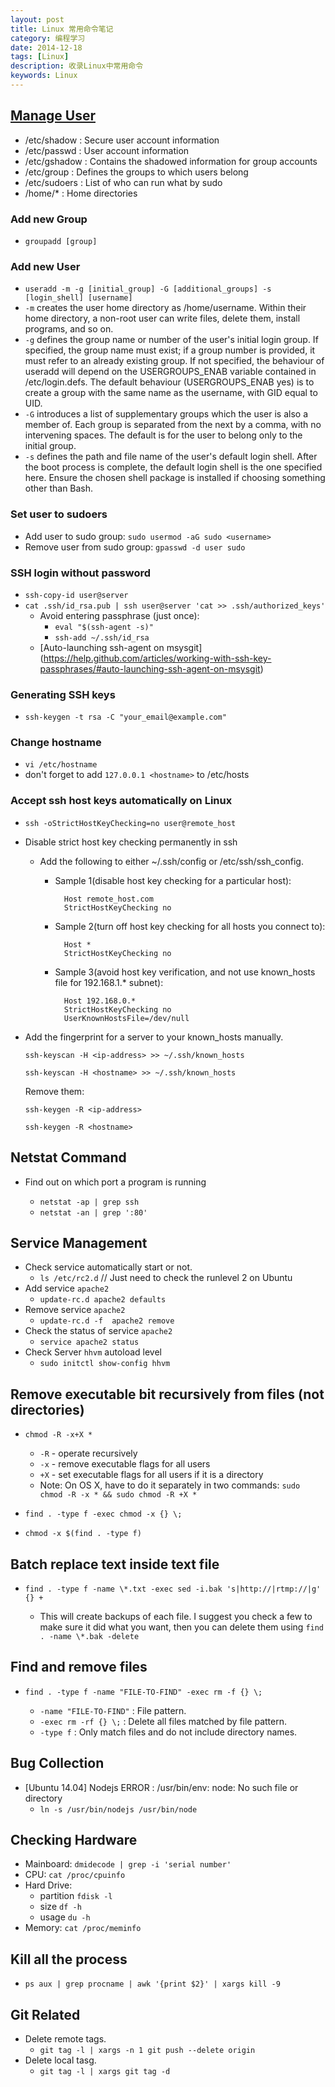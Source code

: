 ```yaml
---
layout: post
title: Linux 常用命令笔记
category: 编程学习
date: 2014-12-18
tags: [Linux]
description: 收录Linux中常用命令
keywords: Linux
---
```


## [Manage User](#manage-user)

* /etc/shadow : Secure user account information
* /etc/passwd : User account information
* /etc/gshadow : Contains the shadowed information for group accounts
* /etc/group : Defines the groups to which users belong
* /etc/sudoers : List of who can run what by sudo
* /home/* : Home directories

### Add new Group

* `groupadd [group]`

###  Add new User

* `useradd -m -g [initial_group] -G [additional_groups] -s [login_shell] [username]`
* `-m` creates the user home directory as /home/username. Within their home directory, a non-root user can write files, delete them, install programs, and so on.
* `-g` defines the group name or number of the user's initial login group. If specified, the group name must exist; if a group number is provided, it must refer to an already existing group. If not specified, the behaviour of useradd will depend on the USERGROUPS_ENAB variable contained in /etc/login.defs. The default behaviour (USERGROUPS_ENAB yes) is to create a group with the same name as the username, with GID equal to UID.
* `-G` introduces a list of supplementary groups which the user is also a member of. Each group is separated from the next by a comma, with no intervening spaces. The default is for the user to belong only to the initial group.
* `-s` defines the path and file name of the user's default login shell. After the boot process is complete, the default login shell is the one specified here. Ensure the chosen shell package is installed if choosing something other than Bash.

###  Set user to sudoers

* Add user to sudo group: `sudo usermod -aG sudo <username>`
* Remove user from sudo group: `gpasswd -d user sudo`

###  SSH login without password

* `ssh-copy-id user@server`
* `cat .ssh/id_rsa.pub | ssh user@server 'cat >> .ssh/authorized_keys'`
    * Avoid entering passphrase (just once):
        * `eval "$(ssh-agent -s)"`
        * `ssh-add ~/.ssh/id_rsa`
    * [Auto-launching ssh-agent on msysgit] (https://help.github.com/articles/working-with-ssh-key-passphrases/#auto-launching-ssh-agent-on-msysgit)

###  Generating SSH keys

* `ssh-keygen -t rsa -C "your_email@example.com"`

### Change hostname

* `vi /etc/hostname`
* don't forget to add `127.0.0.1 <hostname>` to /etc/hosts

### Accept ssh host keys automatically on Linux

* `ssh -oStrictHostKeyChecking=no user@remote_host`
* Disable strict host key checking permanently in ssh

    * Add the following to either ~/.ssh/config or /etc/ssh/ssh_config.

        * Sample 1(disable host key checking for a particular host):

                Host remote_host.com
                StrictHostKeyChecking no

        * Sample 2(turn off host key checking for all hosts you connect to):

                Host *
                StrictHostKeyChecking no

        * Sample 3(avoid host key verification, and not use known_hosts file for 192.168.1.* subnet):

                Host 192.168.0.*
                StrictHostKeyChecking no
                UserKnownHostsFile=/dev/null

* Add the fingerprint for a server to your known_hosts manually.

    `ssh-keyscan -H <ip-address> >> ~/.ssh/known_hosts`

    `ssh-keyscan -H <hostname> >> ~/.ssh/known_hosts`

    Remove them:

    `ssh-keygen -R <ip-address>`

    `ssh-keygen -R <hostname>`

## Netstat Command

* Find out on which port a program is running

    * `netstat -ap | grep ssh`
    * `netstat -an | grep ':80'`

## Service Management

* Check service automatically start or not.
    * `ls /etc/rc2.d` // Just need to check the runlevel 2 on Ubuntu
* Add service `apache2`
    * `update-rc.d apache2 defaults`
*  Remove service `apache2`
    * `update-rc.d -f  apache2 remove`
* Check the status of service `apache2`
    * `service apache2 status`
* Check Server `hhvm` autoload level
    * `sudo initctl show-config hhvm`

## Remove executable bit recursively from files (not directories)

* `chmod -R -x+X *`

    * `-R` - operate recursively
    * `-x` - remove executable flags for all users
    * `+X` - set executable flags for all users if it is a directory
    * Note: On OS X, have to do it separately in two commands: `sudo chmod -R -x * && sudo chmod -R +X *`

* `find . -type f -exec chmod -x {} \;`
* `chmod -x $(find . -type f)`

## Batch replace text inside text file

* `find . -type f -name \*.txt -exec sed -i.bak 's|http://|rtmp://|g' {} +`

    * This will create backups of each file. I suggest you check a few to make sure it did what you want, then you can delete them using `find . -name \*.bak -delete`

## Find and remove files

* `find . -type f -name "FILE-TO-FIND" -exec rm -f {} \;`

    * `-name "FILE-TO-FIND"` : File pattern.
    * `-exec rm -rf {} \;` : Delete all files matched by file pattern.
    * `-type f` : Only match files and do not include directory names.

## Bug Collection

* [Ubuntu 14.04] Nodejs ERROR : /usr/bin/env: node: No such file or directory
    * `ln -s /usr/bin/nodejs /usr/bin/node`

## Checking Hardware

* Mainboard: `dmidecode | grep -i 'serial number'`
* CPU: `cat /proc/cpuinfo`
* Hard Drive:
    * partition `fdisk -l`
    * size `df -h`
    * usage `du -h`
* Memory: `cat /proc/meminfo`

## Kill all the process
* `ps aux | grep procname | awk '{print $2}' | xargs kill -9`

## Git Related

* Delete remote tags.
    * `git tag -l | xargs -n 1 git push --delete origin`
* Delete local tasg.
    * `git tag -l | xargs git tag -d`

